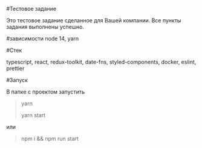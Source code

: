 #Тестовое задание

Это тестовое задание сделанное для Вашей компании.
Все пункты задания выполнены успешно.


#зависимости
node 14, yarn

#Стек

typescript, react, redux-toolkit, date-fns, styled-components, docker, eslint, prettier

#Запуск

В папке с проектом запустить

> yarn
>
> yarn start

или

> npm i && npm run start
